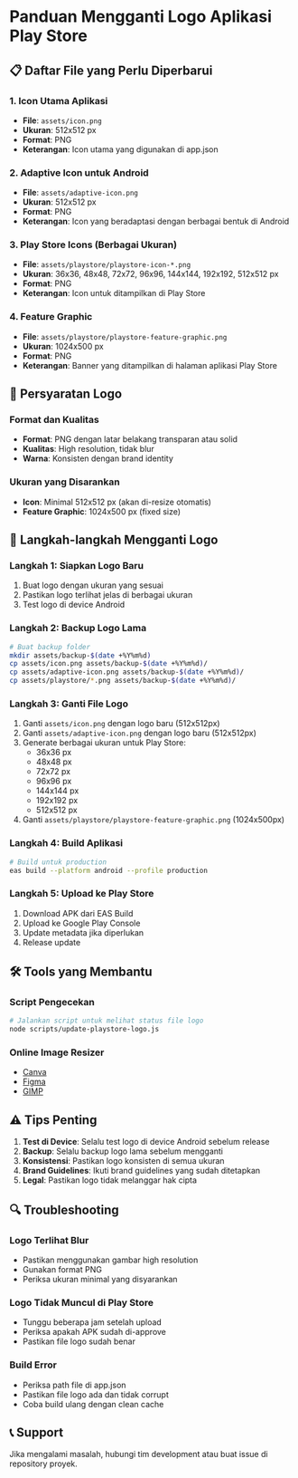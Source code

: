# Panduan Mengganti Logo Aplikasi Play Store

## 📋 Daftar File yang Perlu Diperbarui

### 1. Icon Utama Aplikasi
- **File**: `assets/icon.png`
- **Ukuran**: 512x512 px
- **Format**: PNG
- **Keterangan**: Icon utama yang digunakan di app.json

### 2. Adaptive Icon untuk Android
- **File**: `assets/adaptive-icon.png`
- **Ukuran**: 512x512 px
- **Format**: PNG
- **Keterangan**: Icon yang beradaptasi dengan berbagai bentuk di Android

### 3. Play Store Icons (Berbagai Ukuran)
- **File**: `assets/playstore/playstore-icon-*.png`
- **Ukuran**: 36x36, 48x48, 72x72, 96x96, 144x144, 192x192, 512x512 px
- **Format**: PNG
- **Keterangan**: Icon untuk ditampilkan di Play Store

### 4. Feature Graphic
- **File**: `assets/playstore/playstore-feature-graphic.png`
- **Ukuran**: 1024x500 px
- **Format**: PNG
- **Keterangan**: Banner yang ditampilkan di halaman aplikasi Play Store

## 🎨 Persyaratan Logo

### Format dan Kualitas
- **Format**: PNG dengan latar belakang transparan atau solid
- **Kualitas**: High resolution, tidak blur
- **Warna**: Konsisten dengan brand identity

### Ukuran yang Disarankan
- **Icon**: Minimal 512x512 px (akan di-resize otomatis)
- **Feature Graphic**: 1024x500 px (fixed size)

## 🔄 Langkah-langkah Mengganti Logo

### Langkah 1: Siapkan Logo Baru
1. Buat logo dengan ukuran yang sesuai
2. Pastikan logo terlihat jelas di berbagai ukuran
3. Test logo di device Android

### Langkah 2: Backup Logo Lama
```bash
# Buat backup folder
mkdir assets/backup-$(date +%Y%m%d)
cp assets/icon.png assets/backup-$(date +%Y%m%d)/
cp assets/adaptive-icon.png assets/backup-$(date +%Y%m%d)/
cp assets/playstore/*.png assets/backup-$(date +%Y%m%d)/
```

### Langkah 3: Ganti File Logo
1. Ganti `assets/icon.png` dengan logo baru (512x512px)
2. Ganti `assets/adaptive-icon.png` dengan logo baru (512x512px)
3. Generate berbagai ukuran untuk Play Store:
   - 36x36 px
   - 48x48 px
   - 72x72 px
   - 96x96 px
   - 144x144 px
   - 192x192 px
   - 512x512 px
4. Ganti `assets/playstore/playstore-feature-graphic.png` (1024x500px)

### Langkah 4: Build Aplikasi
```bash
# Build untuk production
eas build --platform android --profile production
```

### Langkah 5: Upload ke Play Store
1. Download APK dari EAS Build
2. Upload ke Google Play Console
3. Update metadata jika diperlukan
4. Release update

## 🛠️ Tools yang Membantu

### Script Pengecekan
```bash
# Jalankan script untuk melihat status file logo
node scripts/update-playstore-logo.js
```

### Online Image Resizer
- [Canva](https://www.canva.com/)
- [Figma](https://www.figma.com/)
- [GIMP](https://www.gimp.org/)

## ⚠️ Tips Penting

1. **Test di Device**: Selalu test logo di device Android sebelum release
2. **Backup**: Selalu backup logo lama sebelum mengganti
3. **Konsistensi**: Pastikan logo konsisten di semua ukuran
4. **Brand Guidelines**: Ikuti brand guidelines yang sudah ditetapkan
5. **Legal**: Pastikan logo tidak melanggar hak cipta

## 🔍 Troubleshooting

### Logo Terlihat Blur
- Pastikan menggunakan gambar high resolution
- Gunakan format PNG
- Periksa ukuran minimal yang disyarankan

### Logo Tidak Muncul di Play Store
- Tunggu beberapa jam setelah upload
- Periksa apakah APK sudah di-approve
- Pastikan file logo sudah benar

### Build Error
- Periksa path file di app.json
- Pastikan file logo ada dan tidak corrupt
- Coba build ulang dengan clean cache

## 📞 Support

Jika mengalami masalah, hubungi tim development atau buat issue di repository proyek. 